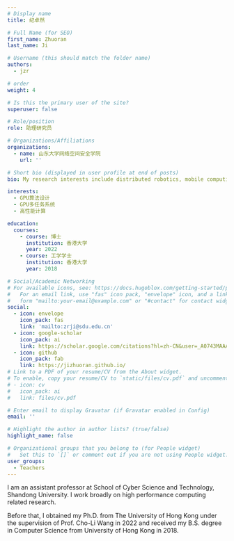 ```yaml
---
# Display name
title: 纪卓然

# Full Name (for SEO)
first_name: Zhuoran
last_name: Ji

# Username (this should match the folder name)
authors:
  - jzr

# order
weight: 4

# Is this the primary user of the site?
superuser: false

# Role/position
role: 助理研究员

# Organizations/Affiliations
organizations:
  - name: 山东大学网络空间安全学院
    url: ''

# Short bio (displayed in user profile at end of posts)
bio: My research interests include distributed robotics, mobile computing and programmable matter.

interests:
  - GPU算法设计
  - GPU多任务系统
  - 高性能计算

education:
  courses:
    - course: 博士
      institution: 香港大学
      year: 2022
    - course: 工学学士
      institution: 香港大学
      year: 2018

# Social/Academic Networking
# For available icons, see: https://docs.hugoblox.com/getting-started/page-builder/#icons
#   For an email link, use "fas" icon pack, "envelope" icon, and a link in the
#   form "mailto:your-email@example.com" or "#contact" for contact widget.
social:
  - icon: envelope
    icon_pack: fas
    link: 'mailto:zrji@sdu.edu.cn'
  - icon: google-scholar
    icon_pack: ai
    link: https://scholar.google.com/citations?hl=zh-CN&user=_A0743MAAAAJ
  - icon: github
    icon_pack: fab
    link: https://jizhuoran.github.io/
# Link to a PDF of your resume/CV from the About widget.
# To enable, copy your resume/CV to `static/files/cv.pdf` and uncomment the lines below.
# - icon: cv
#   icon_pack: ai
#   link: files/cv.pdf

# Enter email to display Gravatar (if Gravatar enabled in Config)
email: ''

# Highlight the author in author lists? (true/false)
highlight_name: false

# Organizational groups that you belong to (for People widget)
#   Set this to `[]` or comment out if you are not using People widget.
user_groups:
  - Teachers
---
```


I am an assistant professor at School of Cyber Science and Technology, Shandong University. I work broadly on high performance computing related research.

Before that, I obtained my Ph.D. from The University of Hong Kong under the supervision of Prof. Cho-Li Wang in 2022 and received my B.S. degree in Computer Science from University of Hong Kong in 2018.
